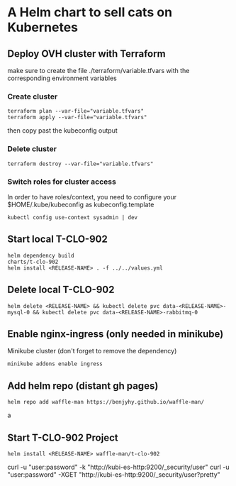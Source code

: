 # A Helm chart to sell cats on Kubernetes

## Deploy OVH cluster with Terraform
make sure to create the file ./terraform/variable.tfvars with the corresponding environment variables

### Create cluster
    terraform plan --var-file="variable.tfvars"
    terraform apply --var-file="variable.tfvars"

then copy past the kubeconfig output 

### Delete cluster
    terraform destroy --var-file="variable.tfvars" 

### Switch roles for cluster access
In order to have roles/context, you need to configure your $HOME/.kube/kubeconfig as kubeconfig.template

    kubectl config use-context sysadmin | dev 


## Start local T-CLO-902
    helm dependency build
    charts/t-clo-902
    helm install <RELEASE-NAME> . -f ../../values.yml

## Delete local T-CLO-902

    helm delete <RELEASE-NAME> && kubectl delete pvc data-<RELEASE-NAME>-mysql-0 && kubectl delete pvc data-<RELEASE-NAME>-rabbitmq-0 


## Enable nginx-ingress (only needed in minikube)

Minikube cluster (don't forget to remove the dependency)
    
    minikube addons enable ingress


## Add helm repo (distant gh pages)
    helm repo add waffle-man https://benjyhy.github.io/waffle-man/

a
## Start T-CLO-902 Project

    helm install <RELEASE-NAME> waffle-man/t-clo-902


curl -u "user:password" -k "http://kubi-es-http:9200/_security/user"
curl -u "user:password" -XGET "http://kubi-es-http:9200/_security/user?pretty"                         

